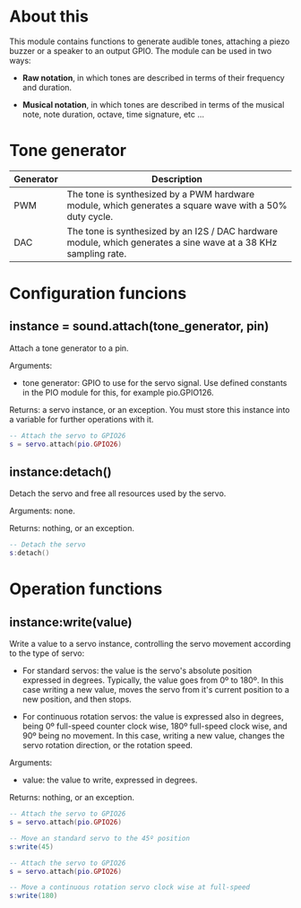 # About this

This module contains functions to generate audible tones, attaching a piezo buzzer or a speaker to an output GPIO. The module can be used in two ways:

* **Raw notation**, in which tones are described in terms of their frequency and duration.

* **Musical notation**, in which tones are described in terms of the musical note, note duration, octave, time signature, etc ... 

# Tone generator

| Generator | Description |
|-----------|-------------|
| PWM       | The tone is synthesized by a PWM hardware module, which generates a square wave with a 50% duty cycle. |
| DAC       | The tone is synthesized by an I2S / DAC hardware module, which generates a sine wave at a 38 KHz sampling rate.|

# Configuration funcions

## instance = sound.attach(tone_generator, pin)

Attach a tone generator to a pin.

Arguments:

* tone generator: GPIO to use for the servo signal. Use defined constants in the PIO module for this, for example pio.GPIO126.

Returns: a servo instance, or an exception. You must store this instance into a variable for further operations with it.

```lua
-- Attach the servo to GPIO26
s = servo.attach(pio.GPIO26)
```

## instance:detach()

Detach the servo and free all resources used by the servo.

Arguments: none.

Returns: nothing, or an exception.

```lua
-- Detach the servo
s:detach()
```

# Operation functions

## instance:write(value)

Write a value to a servo instance, controlling the servo movement according to the type of servo:

* For standard servos: the value is the servo's absolute position expressed in degrees. Typically, the value goes from 0º to 180º. In this case writing a new value, moves the servo from it's current position to a new position, and then stops.

* For continuous rotation servos: the value is expressed also in degrees, being 0º full-speed counter clock wise, 180º full-speed clock wise, and 90º being no movement. In this case, writing a new value, changes the servo rotation direction, or the rotation speed.

Arguments:

* value: the value to write, expressed in degrees.

Returns: nothing, or an exception.

```lua
-- Attach the servo to GPIO26
s = servo.attach(pio.GPIO26)

-- Move an standard servo to the 45º position
s:write(45)
```

```lua
-- Attach the servo to GPIO26
s = servo.attach(pio.GPIO26)

-- Move a continuous rotation servo clock wise at full-speed
s:write(180)
```
